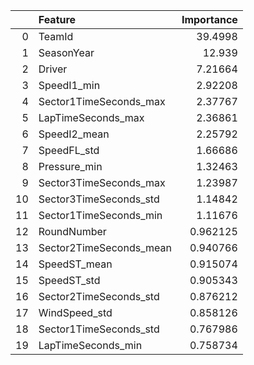|    | Feature                 |   Importance |
|---:|:------------------------|-------------:|
|  0 | TeamId                  |    39.4998   |
|  1 | SeasonYear              |    12.939    |
|  2 | Driver                  |     7.21664  |
|  3 | SpeedI1_min             |     2.92208  |
|  4 | Sector1TimeSeconds_max  |     2.37767  |
|  5 | LapTimeSeconds_max      |     2.36861  |
|  6 | SpeedI2_mean            |     2.25792  |
|  7 | SpeedFL_std             |     1.66686  |
|  8 | Pressure_min            |     1.32463  |
|  9 | Sector3TimeSeconds_max  |     1.23987  |
| 10 | Sector3TimeSeconds_std  |     1.14842  |
| 11 | Sector1TimeSeconds_min  |     1.11676  |
| 12 | RoundNumber             |     0.962125 |
| 13 | Sector2TimeSeconds_mean |     0.940766 |
| 14 | SpeedST_mean            |     0.915074 |
| 15 | SpeedST_std             |     0.905343 |
| 16 | Sector2TimeSeconds_std  |     0.876212 |
| 17 | WindSpeed_std           |     0.858126 |
| 18 | Sector1TimeSeconds_std  |     0.767986 |
| 19 | LapTimeSeconds_min      |     0.758734 |
